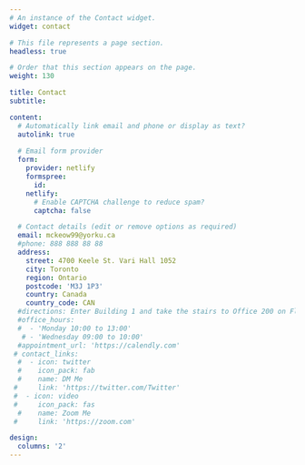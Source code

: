 ```yaml
---
# An instance of the Contact widget.
widget: contact

# This file represents a page section.
headless: true

# Order that this section appears on the page.
weight: 130

title: Contact
subtitle:

content:
  # Automatically link email and phone or display as text?
  autolink: true
  
  # Email form provider
  form:
    provider: netlify
    formspree:
      id:
    netlify:
      # Enable CAPTCHA challenge to reduce spam?
      captcha: false

  # Contact details (edit or remove options as required)
  email: mckeow99@yorku.ca
  #phone: 888 888 88 88
  address:
    street: 4700 Keele St. Vari Hall 1052
    city: Toronto
    region: Ontario
    postcode: 'M3J 1P3'
    country: Canada
    country_code: CAN
  #directions: Enter Building 1 and take the stairs to Office 200 on Floor 2
  #office_hours:
  #  - 'Monday 10:00 to 13:00'
   # - 'Wednesday 09:00 to 10:00'
  #appointment_url: 'https://calendly.com'
 # contact_links:
  #  - icon: twitter
  #    icon_pack: fab
  #    name: DM Me
 #     link: 'https://twitter.com/Twitter'
 #  - icon: video
 #     icon_pack: fas
  #    name: Zoom Me
 #     link: 'https://zoom.com'

design:
  columns: '2'
---
```

